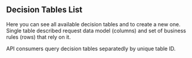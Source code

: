## Decision Tables List

Here you can see all available decision tables and to create a new one. 
Single table described request data model (columns) and set of business rules (rows) that rely on it.

API consumers query decision tables separatedly by unique table ID.
